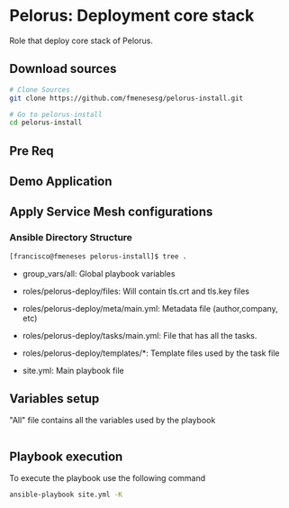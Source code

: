 # Pelorus: Deployment core stack
Role that deploy core stack of Pelorus.

## Download sources

```bash
# Clone Sources
git clone https://github.com/fmenesesg/pelorus-install.git

# Go to pelorus-install
cd pelorus-install
```

## Pre Req



## Demo Application



## Apply Service Mesh configurations


### Ansible Directory Structure

```bash
[francisco@fmeneses pelorus-install]$ tree .


```

* group_vars/all: Global playbook variables

* roles/pelorus-deploy/files: Will contain tls.crt and tls.key files

* roles/pelorus-deploy/meta/main.yml: Metadata file (author,company, etc)

* roles/pelorus-deploy/tasks/main.yml: File that has all the tasks.

* roles/pelorus-deploy/templates/*: Template files used by the task file

* site.yml: Main playbook file


## Variables setup

"All" file contains all the variables used by the playbook

```yaml

```

## Playbook execution

To execute the playbook use the following command

```bash
ansible-playbook site.yml -K
```
